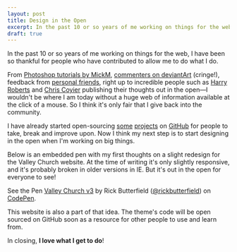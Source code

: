 ```yaml
---
layout: post
title: Design in the Open
excerpt: In the past 10 or so years of me working on things for the web, I have been so thankful for people who have contributed to allow me to do what I do.
draft: true
---
```


<p class="lead">In the past 10 or so years of me working on things for the web, I have been so thankful for people who have contributed to allow me to do what I do.</p>

From [Photoshop tutorials by MickM](http://mickm.com/), [commenters on deviantArt](http://blackricoh.deviantart.com/) (cringe!), feedback from [personal friends](http://jamescotton.co/), right up to incredible people such as [Harry Roberts](http://csswizardry.com) and [Chris Coyier](http://css-tricks.com) publishing their thoughts out in the open&mdash;I wouldn't be where I am today without a huge web of information available at the click of a mouse. So I think it's only fair that I give back into the community.

I have already started open-sourcing [some](https://github.com/rickbutterfield/FoundationNavWalker) [projects](https://github.com/rickbutterfield/valleychurch2) on [GitHub](https://github.com/rickbutterfield/) for people to take, break and improve upon. Now I think my next step is to start designing in the open when I'm working on big things.

Below is an embedded pen with my first thoughts on a slight redesign for the Valley Church website. At the time of writing it's only slightly responsive, and it's probably broken in older versions in IE. But it's out in the open for everyone to see!

<p data-height="450" data-theme-id="0" data-slug-hash="xjeFc" data-default-tab="result" class='codepen'>See the Pen <a href='http://codepen.io/rickbutterfield/pen/xjeFc/'>Valley Church v3</a> by Rick Butterfield (<a href='http://codepen.io/rickbutterfield'>@rickbutterfield</a>) on <a href='http://codepen.io'>CodePen</a>.</p>
<script async src="//codepen.io/assets/embed/ei.js"></script>

This website is also a part of that idea. The theme's code will be open sourced on GitHub soon as a resource for other people to use and learn from.

In closing, <strong>I love what I get to do</strong>!